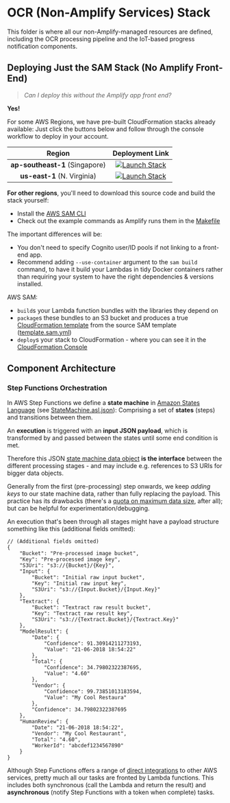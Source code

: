 # OCR (Non-Amplify Services) Stack

This folder is where all our non-Amplify-managed resources are defined, including the OCR processing pipeline and the IoT-based progress notification components.

## Deploying Just the SAM Stack (No Amplify Front-End)

> *Can I deploy this without the Amplify app front end?*

**Yes!**

For some AWS Regions, we have pre-built CloudFormation stacks already available: Just click the buttons below and follow through the console workflow to deploy in your account.

| Region | Deployment Link |
|:------:|:---------------:|
| **ap-southeast-1** (Singapore) | [![Launch Stack](https://s3.amazonaws.com/cloudformation-examples/cloudformation-launch-stack.png)](https://ap-southeast-1.console.aws.amazon.com/cloudformation/home#/stacks/new?stackName=ocr-e2e-demo&templateURL=https://s3.ap-southeast-1.amazonaws.com/public-asean-textract-demo-ap-southeast-1/textract/ocr-stack.yml) |
| **us-east-1** (N. Virginia) | [![Launch Stack](https://s3.amazonaws.com/cloudformation-examples/cloudformation-launch-stack.png)](https://us-east-1.console.aws.amazon.com/cloudformation/home#/stacks/new?stackName=ocr-e2e-demo&templateURL=https://s3.us-east-1.amazonaws.com/public-asean-textract-demo-us-east-1/textract/ocr-stack.yml) |

**For other regions**, you'll need to download this source code and build the stack yourself:

- Install the [AWS SAM CLI](https://aws.amazon.com/serverless/sam/)
- Check out the example commands as Amplify runs them in the [Makefile](../Makefile)

The important differences will be:

- You don't need to specify Cognito user/ID pools if not linking to a front-end app.
- Recommend adding `--use-container` argument to the `sam build` command, to have it build your Lambdas in tidy Docker containers rather than requiring your system to have the right dependencies & versions installed.

AWS SAM:

- `build`s your Lambda function bundles with the libraries they depend on
- `package`s these bundles to an S3 bucket and produces a true [CloudFormation template](https://aws.amazon.com/cloudformation/) from the source SAM template ([template.sam.yml](template.sam.yml))
- `deploy`s your stack to CloudFormation - where you can see it in the [CloudFormation Console](https://console.aws.amazon.com/cloudformation/home)


## Component Architecture

### Step Functions Orchestration

In AWS Step Functions we define a **state machine** in [Amazon States Language](https://docs.aws.amazon.com/step-functions/latest/dg/concepts-amazon-states-language.html) (see [StateMachine.asl.json](StateMachine.asl.json)): Comprising a set of **states** (steps) and transitions between them.

An **execution** is triggered with an **input JSON payload**, which is transformed by and passed between the states until some end condition is met.

Therefore this JSON [state machine data object](https://docs.aws.amazon.com/step-functions/latest/dg/concepts-state-machine-data.html) **is the interface** between the different processing stages - and may include e.g. references to S3 URIs for bigger data objects.

Generally from the first (pre-processing) step onwards, we keep *adding keys* to our state machine data, rather than fully replacing the payload. This practice has its drawbacks (there's a [quota on maximum data size](https://docs.aws.amazon.com/step-functions/latest/dg/limits.html), after all); but can be helpful for experimentation/debugging.

An execution that's been through all stages might have a payload structure something like this (additional fields omitted):

```jsonc
// (Additional fields omitted)
{
    "Bucket": "Pre-processed image bucket",
    "Key": "Pre-processed image key",
    "S3Uri": "s3://{Bucket}/{Key}",
    "Input": {
        "Bucket": "Initial raw input bucket",
        "Key": "Initial raw input key",
        "S3Uri": "s3://{Input.Bucket}/{Input.Key}"
    },
    "Textract": {
        "Bucket": "Textract raw result bucket",
        "Key": "Textract raw result key",
        "S3Uri": "s3://{Textract.Bucket}/{Textract.Key}"
    },
    "ModelResult": {
        "Date": {
            "Confidence": 91.30914211273193,
            "Value": "21-06-2018 18:54:22"
        },
        "Total": {
            "Confidence": 34.79802322387695,
            "Value": "4.60"
        },
        "Vendor": {
            "Confidence": 99.73851013183594,
            "Value": "My Cool Restaura"
        },
        "Confidence": 34.79802322387695
    },
    "HumanReview": {
        "Date": "21-06-2018 18:54:22",
        "Vendor": "My Cool Restaurant",
        "Total": "4.60",
        "WorkerId": "abcdef1234567890"
    }
}
```

Although Step Functions offers a range of [direct integrations](https://docs.aws.amazon.com/step-functions/latest/dg/concepts-service-integrations.html) to other AWS services, pretty much all our tasks are fronted by Lambda functions. This includes both synchronous (call the Lambda and return the result) and **asynchronous** (notify Step Functions with a token when complete) tasks.
